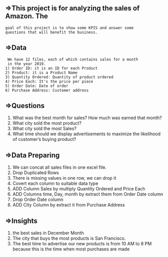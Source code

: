 ## =>This project is for analyzing the sales of Amazon. The 
    goal of this project is to show some KPIS and answer some 
    questions that will benefit the business.

## =>Data
     We have 12 files, each of which contains sales for a month  
     in the year 2019.
    1) Order ID: it is an ID for each Product
    2) Product: it is a Product Name
    3) Quantity Ordered: Quantity of product ordered
    4) Price Each: It's the price per piece
    5) Order Date: Date of order
    6) Purchase Address: Customer address

## =>Questions
   1) What was the best month for sales? How much was earned that 
       month?
   2) What city sold the most product?
   3) What city sold the most Sales?
   4) What time should we display advertisements to maximize the 
        likelihood of customer’s buying product?


## =>Data Preparing
   1) We can concat all sales files in one excel file.
   2) Drop Duplicated Rows
   3) There is missing values in one row, we can drop it
   4) Covert each column to suitable data type
   5) ADD Column Sales by multiply Quantity Ordered and Price Each
   6) ADD Columns time, Day, month by extract them from Order Date 
       column
   7) Drop Order Date column
   8) ADD City Column by extract it from Purchase Address
  
## =>Insights
   1) the best sales in December Month
   2) The city that buys the most products is San Francisco.
   3) The best time to advertise our new products is from 10 AM to 8 PM 
        because this is the time when most purchases are made






